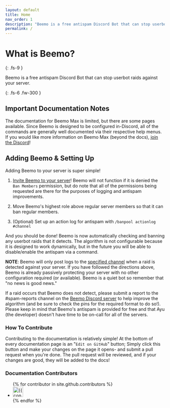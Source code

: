 ```yaml
---
layout: default
title: Home
nav_order: 1
description: "Beemo is a free antispam Discord Bot that can stop userbot raids against your server."
permalink: /
---
```


# What is Beemo?
{: .fs-9 }

Beemo is a free antispam Discord Bot that can stop userbot raids against your server.

{: .fs-6 .fw-300 }

## Important Documentation Notes

The documentation for Beemo Max is limited, but there are some pages available. Since Beemo is designed to be configured in-Discord, all of the commands are generally well documented via their respective help menus. If you would like more information on Beemo Max (beyond the docs), [join the Discord](https://beemo.gg/Discord)!

## Adding Beemo & Setting Up 

Adding Beemo to your server is super simple!

1. [Invite Beemo to your server](https://beemo.gg/invite)! Beemo will not function if it is denied the `Ban Members` permission, but do note that all of the permissions being requested are there for the purposes of logging and antispam improvements.

2. Move Beemo's highest role above regular server members so that it can ban regular members.

3. <a id="actionlog"></a>(Optional) Set up an action log for antispam with `/banpool actionlog #channel`

And you should be done! Beemo is now automatically checking and banning any userbot raids that it detects. The algorithm is not configurable because it is designed to work dynamically, but in the future you will be able to disable/enable the antispam via a command.

**NOTE**: Beemo will only post logs to the [specified channel](#actionlog) when a raid is detected against your server. If you have followed the directions above, Beemo is already passively protecting your server with no other configuration required (or available).  Beemo is a quiet bot so remember that "no news is good news."

<a id="undetected-raids"></a>If a raid occurs that Beemo does not detect, please submit a report to the #spam-reports channel on the [Beemo Discord server](https://beemo.gg/discord) to help improve the algorithm (and be sure to check the pins for the required format to do so!). Please keep in mind that Beemo's antispam is provided for free and that Ayu (the developer) doesn't have time to be on-call for all of the servers.


### How To Contribute

Contributing to the documentation is relatively simple! At the bottom of every documentation page is an "`Edit on GitHub`" button; Simply click this button and make your changes on the page it opens- and submit a pull request when you're done. The pull request will be reviewed, and if your changes are good, they will be added to the docs!

### Documentation Contributors

<ul class="list-style-none">
{% for contributor in site.github.contributors %}
  <li class="d-inline-block mr-1">
     <a href="{{ contributor.html_url }}"><img src="{{ contributor.avatar_url }}" width="32" height="32" alt="{{ contributor.login }}"/></a>
  </li>
{% endfor %}
</ul>
